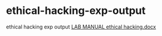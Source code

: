 # ethical-hacking-exp-output
ethical hacking exp output
[LAB MANUAL ethical hacking.docx](https://github.com/Surapanenipraveenkumar/ethical-hacking-exp-output/files/10795697/LAB.MANUAL.ethical.hacking.docx)
